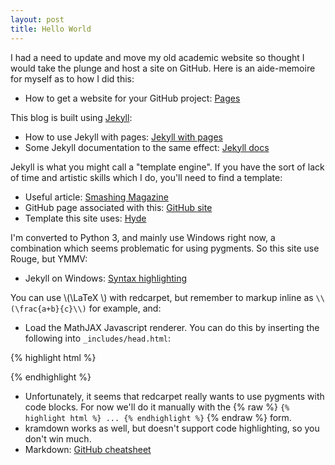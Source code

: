 ```yaml
---
layout: post
title: Hello World
---
```


I had a need to update and move my old academic website so thought I would take the plunge and host a site on GitHub.  Here is an aide-memoire for myself as to how I did this:

* How to get a website for your GitHub project: [Pages](https://pages.github.com/)

This blog is built using [Jekyll]():

* How to use Jekyll with pages: [Jekyll with pages](https://help.github.com/articles/using-jekyll-with-pages/)
* Some Jekyll documentation to the same effect: [Jekyll docs](http://jekyllrb.com/docs/github-pages/)

Jekyll is what you might call a "template engine".  If you have the sort of lack of time and
artistic skills which I do, you'll need to find a template:

* Useful article: [Smashing Magazine](http://www.smashingmagazine.com/2014/08/01/build-blog-jekyll-github-pages/)
* GitHub page associated with this: [GitHub site](https://github.com/barryclark/jekyll-now)
* Template this site uses: [Hyde](https://github.com/poole/hyde)

I'm converted to Python 3, and mainly use Windows right now, a combination which seems problematic for using pygments.  So this site use Rouge, but YMMV:

* Jekyll on Windows: [Syntax highlighting](https://github.com/juthilo/run-jekyll-on-windows/blob/gh-pages/3-syntax-highlighting.md)

You can use \\(\LaTeX \\) with redcarpet, but remember to markup inline as `\\(\frac{a+b}{c}\\)` for example, and:

* Load the MathJAX Javascript renderer.  You can do this by inserting the following into `_includes/head.html`:

{% highlight html %}
<script type="text/javascript"
  src="https://cdn.mathjax.org/mathjax/latest/MathJax.js?config=TeX-AMS-MML_HTMLorMML">
</script>
{% endhighlight %}

* Unfortunately, it seems that redcarpet really wants to use pygments with code blocks.  For now we'll do it manually with the {% raw %} `{% highlight html %} ... {% endhighlight %}` {% endraw %} form.
* kramdown works as well, but doesn't support code highlighting, so you don't win much.
* Markdown: [GitHub cheatsheet](https://github.com/adam-p/markdown-here/wiki/Markdown-Cheatsheet)
